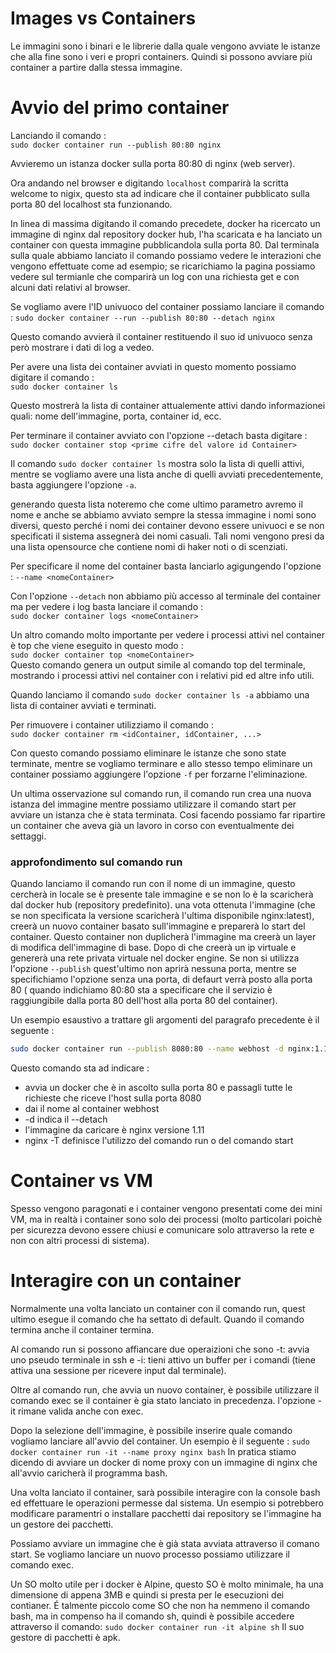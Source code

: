 # Images vs Containers
Le immagini sono i binari e le librerie dalla quale vengono avviate le istanze che alla fine sono i veri e propri containers.
Quindi si possono avviare più container a partire dalla stessa immagine.




# Avvio del primo container
Lanciando il comando :  
`sudo docker container run --publish 80:80 nginx`  

Avvieremo un istanza docker sulla porta 80:80 di nginx (web server).

Ora andando nel browser e digitando `localhost` comparirà la scritta welcome to nigix, questo sta ad indicare che il container pubblicato sulla porta 80 del localhost sta funzionando.

In linea di massima digitando il comando precedete, docker ha ricercato un immagine di nginx dal repository docker hub, l'ha scaricata e ha lanciato un container con questa immagine pubblicandola sulla porta 80.
Dal terminala sulla quale abbiamo lanciato il comando possiamo vedere le interazioni che vengono effettuate come ad esempio; se ricarichiamo la pagina possiamo vedere sul termianle che comparirà un log con una richiesta get e con alcuni dati relativi al browser.

Se vogliamo avere l'ID univuoco del container possiamo lanciare il comando : 
`sudo docker container --run --publish 80:80 --detach nginx`

Questo comando avvierà il container restituendo il suo id univuoco senza però mostrare i dati di log a vedeo.

Per avere una lista dei container avviati in questo momento possiamo digitare il comando :  
`sudo docker container ls`

Questo mostrerà la lista di container attualemente attivi dando informazionei quali: nome dell'immagine, porta, container id, ecc.

Per terminare il container avviato con l'opzione --detach basta digitare :  
`sudo docker container stop <prime cifre del valore id Container>`


Il comando `sudo docker container ls` mostra solo la lista di quelli attivi, mentre se vogliamo avere una lista anche di quelli avviati precedentemente, basta aggiungere l'opzione `-a`.

generando questa lista noteremo che come ultimo parametro avremo il nome e anche se abbiamo avviato sempre la stessa immagine i nomi sono diversi, questo perché i nomi dei container devono essere univuoci e se non specificati il sistema assegnerà dei nomi casuali.
Tali nomi vengono presi da una lista opensource che contiene nomi di haker noti o di scenziati.


Per specificare il nome del container basta lanciarlo agigungendo l'opzione : `--name <nomeContainer>`

Con l'opzione `--detach` non abbiamo più accesso al terminale del container ma per vedere i log basta lanciare il comando :  
`sudo docker container logs <nomeContainer>`

Un altro comando molto importante per vedere i processi attivi nel container è top che viene eseguito in questo modo :  
`sudo docker container top <nomeContainer>`  
Questo comando genera un output simile al comando top del terminale, mostrando i processi attivi nel container con i relativi pid ed altre info utili.

Quando lanciamo il comando `sudo docker container ls -a` abbiamo una lista di container avviati e terminati.


Per rimuovere i container utilizziamo il comando :  
`sudo docker container rm <idContainer, idContainer, ...>`

Con questo comando possiamo eliminare le istanze che sono state terminate, mentre se vogliamo terminare e allo stesso tempo eliminare un container possiamo aggiungere l'opzione `-f` per forzarne l'eliminazione.


Un ultima osservazione sul comando run, il comando run crea una nuova istanza del immagine mentre possiamo utilizzare il comando start per avviare un istanza che è stata terminata. Cosi facendo possiamo far ripartire un container che aveva già un lavoro in corso con eventualmente dei settaggi.

### approfondimento sul comando run 

Quando lanciamo il comando run con il nome di un immagine, questo cercherà in locale se è presente tale immagine e se non lo è la scaricherà dal docker hub (repository predefinito).
una vota ottenuta l'immagine (che se non specificata la versione scaricherà l'ultima disponibile nginx:latest), creerà un nuovo container basato sull'immagine e preparerà lo start del container.
Questo container non duplicherà l'immagine ma creerà un layer di modifica dell'immagine di base.
Dopo di che creerà un ip virtuale e genererà una rete privata virtuale nel docker engine.
Se non si utilizza l'opzione `--publish` quest'ultimo non aprirà nessuna porta, mentre se specifichiamo l'opzione senza una porta, di defaurt verrà posto alla porta 80 ( quando indichiamo 80:80 sta a specificare che il servizio è raggiungibile dalla porta 80 dell'host alla porta 80 del container).


Un esempio esaustivo a trattare gli argomenti del paragrafo precedente è il seguente :  
```bash
sudo docker container run --publish 8080:80 --name webhost -d nginx:1.11 nginx -T
```  
Questo comando sta ad indicare : 
+ avvia un docker che è in ascolto sulla porta 80 e passagli tutte le richieste che riceve l'host sulla porta 8080
+ dai il nome al container webhost
+ -d indica il --detach 
+ l'immagine da caricare è nginx versione 1.11 
+ nginx -T definisce l'utilizzo del comando run o del comando start


# Container vs VM
Spesso vengono paragonati e i container vengono presentati come dei mini VM, ma in realtà i container sono solo dei processi (molto particolari poichè per sicurezza devono essere chiusi e comunicare solo attraverso la rete e non con altri processi di sistema).


# Interagire con un container

Normalmente una volta lanciato un container con il comando run, quest ultimo esegue il comando che ha settato di default. Quando il comando termina anche il container termina.  

Al comando run si possono affiancare due operaizioni che sono -t: avvia uno pseudo terminale in ssh e -i: tieni attivo un buffer per i comandi (tiene attiva una sessione per ricevere input dal terminale).

Oltre al comando run, che avvia un nuovo container, è possibile utilizzare il comando exec se il container è gia stato lanciato in precedenza. l'opzione -it rimane valida anche con exec.  

Dopo la selezione dell'immagine, è possibile inserire quale comando vogliamo lanciare all'avvio del container. Un esempio è il seguente : `sudo docker container run -it --name proxy nginx bash`
In pratica stiamo dicendo di avviare un docker di nome proxy con un immagine di nginx che all'avvio caricherà il programma bash. 

Una volta lanciato il container, sarà possibile interagire con la console bash ed effettuare le operazioni permesse dal sistema. Un esempio si potrebbero modificare paramentri o installare pacchetti dai repository se l'immagine ha un gestore dei pacchetti.

Possiamo avviare un immagine che è già stata avviata attraverso il comano start. Se vogliamo lanciare un nuovo processo possiamo utilizzare il comando exec.

Un SO molto utile per i docker è Alpine, questo SO è molto minimale, ha una dimensione di appena 3MB e quindi si presta per le esecuzioni dei contianer.
É talmente piccolo come SO che non ha nemmeno il comando bash, ma in compenso ha il comando sh, quindi è possibile accedere attraverso il comando: `sudo docker container run -it alpine sh`
Il suo gestore di pacchetti è apk.